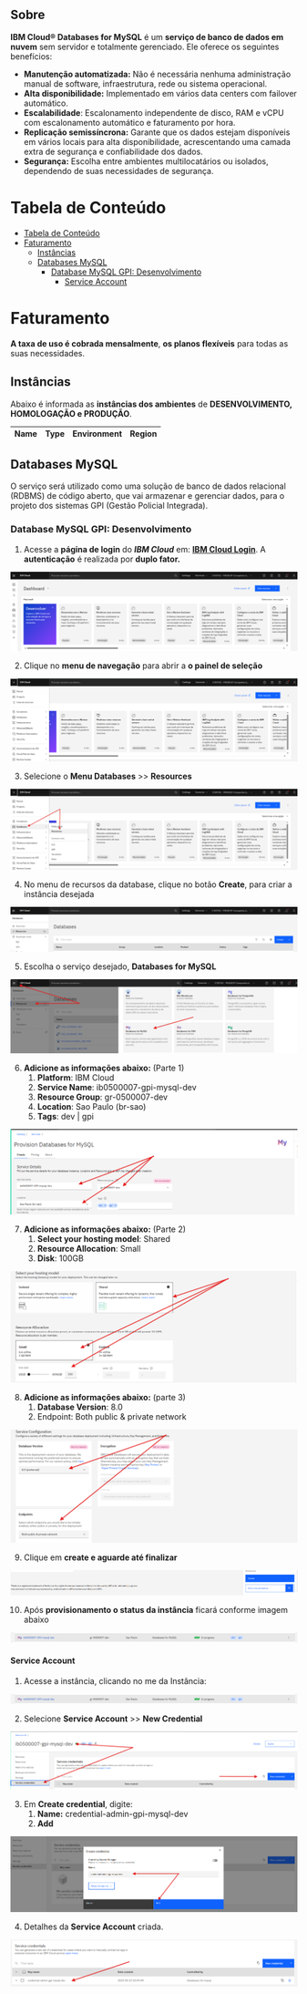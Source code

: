 ## Sobre

**IBM Cloud® Databases for MySQL** é um **serviço de banco de dados em nuvem** sem servidor e totalmente gerenciado. Ele oferece os seguintes benefícios:
* **Manutenção automatizada:** Não é necessária nenhuma administração manual de software, infraestrutura, rede ou sistema operacional.
* **Alta disponibilidade:** Implementado em vários data centers com failover automático.
* **Escalabilidade**: Escalonamento independente de disco, RAM e vCPU com escalonamento automático e faturamento por hora.
* **Replicação semissíncrona:** Garante que os dados estejam disponíveis em vários locais para alta disponibilidade, acrescentando uma camada extra de segurança e confiabilidade dos dados.
* **Segurança:** Escolha entre ambientes multilocatários ou isolados, dependendo de suas necessidades de segurança.

# Tabela de Conteúdo
- [Tabela de Conteúdo](#tabela-de-conteúdo)
- [Faturamento](#faturamento)
  - [Instâncias](#instâncias)
  - [Databases MySQL](#databases-mysql)
    - [Database MySQL GPI: Desenvolvimento](#database-mysql-gpi-desenvolvimento)
      - [Service Account](#service-account)

# Faturamento

**A taxa de uso é cobrada mensalmente**, **os planos flexíveis** para todas as suas necessidades.

## Instâncias

Abaixo é informada as **instâncias dos ambientes** de **DESENVOLVIMENTO, HOMOLOGAÇÃO e PRODUÇÃO**.

Name                             | Type                | Environment     | Region             |
-------------------------------- | --------------------| ----------------| ------------------ |

## Databases MySQL

O serviço será utilizado como uma solução de banco de dados relacional (RDBMS) de código aberto, que vai armazenar e gerenciar dados, para o projeto dos sistemas GPI (Gestão Policial Integrada).

### Database MySQL GPI: Desenvolvimento

1. Acesse a **página de login** do ***IBM Cloud*** em: **[IBM Cloud Login](https://cloud.ibm.com/login)**. A **autenticação** é realizada por **duplo fator.**
   
![IBM CLOUD Login](/assets/img/databases_mysql/dev/001_mysql.png)

2. Clique no **menu de navegação** para abrir a **o painel de seleção**

![IBM CLOUD Menu](/assets/img/databases_mysql/dev/002_mysql.png)

3. Selecione o **Menu Databases** >> **Resources** 

![IBM CLOUD Menu](/assets/img/databases_mysql/dev/003_mysql.png)

4. No menu de recursos da database, clique no botão **Create**, para criar a instância desejada

![IBM CLOUD Databases](/assets/img/databases_mysql/dev/004_mysql.png)

5. Escolha o serviço desejado, **Databases for MySQL**

![IBM CLOUD Databases](/assets/img/databases_mysql/dev/005_mysql.png)

6. **Adicione as informações abaixo:** (Parte 1)
   1. **Platform**: IBM Cloud
   2. **Service Name**: ib0500007-gpi-mysql-dev
   3. **Resource Group**: gr-0500007-dev
   4. **Location**: Sao Paulo (br-sao)
   5. **Tags**: dev | gpi

![IBM CLOUD Databases Provisioning ](/assets/img/databases_mysql/dev/006_mysql.png)

7. **Adicione as informações abaixo:** (Parte 2)
   1. **Select your hosting model**: Shared
   2. **Resource Allocation**: Small
   3. **Disk**: 100GB

![IBM CLOUD Databases Provisioning ](/assets/img/databases_mysql/dev/007_mysql.png)

8. **Adicione as informações abaixo:** (parte 3)
   1. **Database Version**: 8.0 
   2. Endpoint: Both public & private network

![IBM CLOUD Databases Provisioning ](/assets/img/databases_mysql/dev/008_mysql.png)

9. Clique em **create e aguarde até finalizar**

![IBM CLOUD Databases Provisioning ](/assets/img/databases_mysql/dev/009_mysql.png)

10. Após **provisionamento o status da instância** ficará conforme imagem abaixo

![IBM CLOUD Databases Status ](/assets/img/databases_mysql/dev/010_mysql.png)

#### Service Account

1. Acesse a instância, clicando no me da Instância:

![IBM CLOUD Databases instances ](/assets/img/databases_mysql/dev/010_mysql.png)

2. Selecione **Service Account** >> **New Credential**

![IBM CLOUD Databases Service Account](/assets/img/databases_mysql/dev/011_mysql.png)

3. Em **Create credential**, digite:
   1. **Name:** credential-admin-gpi-mysql-dev
   2. **Add**


![IBM CLOUD Databases Service Account](/assets/img/databases_mysql/dev/012_mysql.png)

4. Detalhes da **Service Account** criada.

![IBM CLOUD Databases Service Account](/assets/img/databases_mysql/dev/013_mysql.png)
